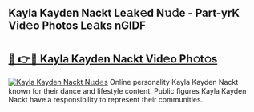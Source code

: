 ## Kayla Kayden Nackt Le𝚊k𝚎d N𝚞𝚍e - Part-yrK Vid𝚎o Photos Le𝚊ks nGlDF

# <h2><a href="http://fb4ndd.evod.top/?m=Kayla+Kayden+Nackt">🔗 👉🔴 Kayla Kayden Nackt Vid𝚎o Ph𝚘t𝚘s</a></h2>

[![Kayla Kayden Nackt N𝚞d𝚎s](https://i.imgur.com/8V9OHl7.gif)](http://fb4ndd.evod.top/?m=Kayla+Kayden+Nackt)
Online personality Kayla Kayden Nackt known for their dance and lifestyle content. Public figures Kayla Kayden Nackt have a responsibility to represent their communities. 
